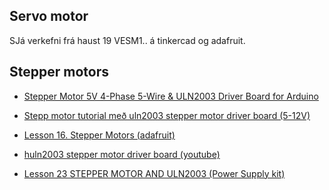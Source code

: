 ## Servo motor
SJá verkefni frá haust 19 VESM1.. á tinkercad og adafruit.

## Stepper motors
* [Stepper Motor 5V 4-Phase 5-Wire & ULN2003 Driver Board for Arduino
](http://www.geeetech.com/wiki/index.php/Stepper_Motor_5V_4-Phase_5-Wire_%26_ULN2003_Driver_Board_for_Arduino)
* [Stepp motor tutorial með uln2003 stepper motor driver board (5-12V)](https://www.youtube.com/watch?v=avrdDZD7qEQ)

* [Lesson 16. Stepper Motors (adafruit)](https://learn.adafruit.com/series/learn-arduino)
* [huln2003 stepper motor driver board (youtube)](https://www.youtube.com/watch?v=avrdDZD7qEQ)
* [Lesson 23 STEPPER MOTOR AND ULN2003 (Power Supply kit)](https://github.com/GunnarThorunnarson/VESM2VT05BU/tree/master/PowerSupplyLearningKitforUNO/Lesson%2023%20Stepper%20Motor)
